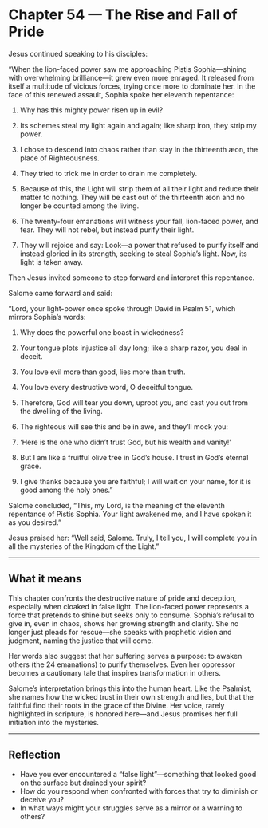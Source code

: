 # Chapter 54 — The Rise and Fall of Pride

Jesus continued speaking to his disciples:

“When the lion-faced power saw me approaching Pistis Sophia—shining with overwhelming brilliance—it grew even more enraged. It released from itself a multitude of vicious forces, trying once more to dominate her. In the face of this renewed assault, Sophia spoke her eleventh repentance:

1. Why has this mighty power risen up in evil?

2. Its schemes steal my light again and again; like sharp iron, they strip my power.

3. I chose to descend into chaos rather than stay in the thirteenth æon, the place of Righteousness.

4. They tried to trick me in order to drain me completely.

5. Because of this, the Light will strip them of all their light and reduce their matter to nothing. They will be cast out of the thirteenth æon and no longer be counted among the living.

6. The twenty-four emanations will witness your fall, lion-faced power, and fear. They will not rebel, but instead purify their light.

7. They will rejoice and say: Look—a power that refused to purify itself and instead gloried in its strength, seeking to steal Sophia’s light. Now, its light is taken away.

Then Jesus invited someone to step forward and interpret this repentance.

Salome came forward and said:

“Lord, your light-power once spoke through David in Psalm 51, which mirrors Sophia’s words:

1. Why does the powerful one boast in wickedness?

2. Your tongue plots injustice all day long; like a sharp razor, you deal in deceit.

3. You love evil more than good, lies more than truth.

4. You love every destructive word, O deceitful tongue.

5. Therefore, God will tear you down, uproot you, and cast you out from the dwelling of the living.

6. The righteous will see this and be in awe, and they’ll mock you:

7. ‘Here is the one who didn’t trust God, but his wealth and vanity!’

8. But I am like a fruitful olive tree in God’s house. I trust in God’s eternal grace.

9. I give thanks because you are faithful; I will wait on your name, for it is good among the holy ones.”

Salome concluded, “This, my Lord, is the meaning of the eleventh repentance of Pistis Sophia. Your light awakened me, and I have spoken it as you desired.”

Jesus praised her: “Well said, Salome. Truly, I tell you, I will complete you in all the mysteries of the Kingdom of the Light.”

---

## What it means

This chapter confronts the destructive nature of pride and deception, especially when cloaked in false light. The lion-faced power represents a force that pretends to shine but seeks only to consume. Sophia’s refusal to give in, even in chaos, shows her growing strength and clarity. She no longer just pleads for rescue—she speaks with prophetic vision and judgment, naming the justice that will come.

Her words also suggest that her suffering serves a purpose: to awaken others (the 24 emanations) to purify themselves. Even her oppressor becomes a cautionary tale that inspires transformation in others.

Salome’s interpretation brings this into the human heart. Like the Psalmist, she names how the wicked trust in their own strength and lies, but that the faithful find their roots in the grace of the Divine. Her voice, rarely highlighted in scripture, is honored here—and Jesus promises her full initiation into the mysteries.

---

## Reflection

* Have you ever encountered a “false light”—something that looked good on the surface but drained your spirit?
* How do you respond when confronted with forces that try to diminish or deceive you?
* In what ways might your struggles serve as a mirror or a warning to others?

